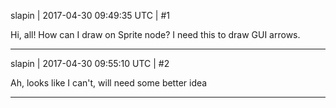 slapin | 2017-04-30 09:49:35 UTC | #1

Hi, all!
How can I draw on Sprite node?
I need this to draw GUI arrows.

-------------------------

slapin | 2017-04-30 09:55:10 UTC | #2

Ah, looks like I can't, will need some better idea

-------------------------

